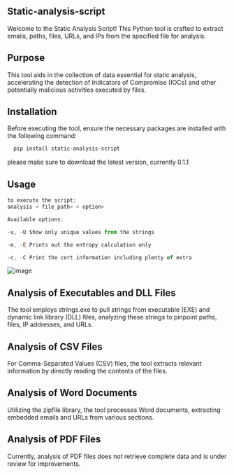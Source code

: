 
## Static-analysis-script 
Welcome to the Static Analysis Script! This Python tool is crafted to extract emails, paths, files, URLs, and IPs from the specified file for analysis.
## Purpose
This tool aids in the collection of data essential for static analysis, accelerating the detection of Indicators of Compromise (IOCs) and other potentially malicious activities executed by files.
## Installation

Before executing the tool, ensure the necessary packages are installed with the following command:

```bash
  pip install static-analysis-script
```
please make sure to download the latest version, currently 0.1.1
    
## Usage

```javascript
to execute the script:
analysis < file_path> < option>

Available options:

-u, -U Show only unique values from the strings

-e, -E Prints out the entropy calculation only

-c, -C Print the cert information including plenty of extra
```
![image](https://github.com/perzibel/static-analysis-script/assets/58742092/2734c00a-3f4d-4f36-bed4-48e72e8656a9)


## Analysis of Executables and DLL Files
The tool employs strings.exe to pull strings from executable (EXE) and dynamic link library (DLL) files, analyzing these strings to pinpoint paths, files, IP addresses, and URLs.
## Analysis of CSV Files
For Comma-Separated Values (CSV) files, the tool extracts relevant information by directly reading the contents of the files.
## Analysis of Word Documents
Utilizing the zipfile library, the tool processes Word documents, extracting embedded emails and URLs from various sections.
## Analysis of PDF Files

Currently, analysis of PDF files does not retrieve complete data and is under review for improvements.
